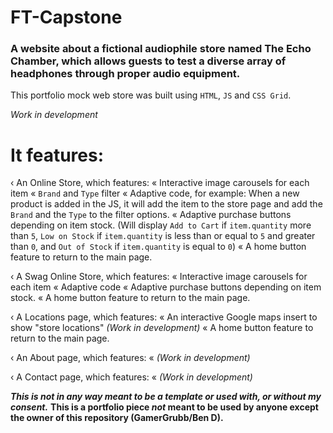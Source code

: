# FT-Capstone
<h3>A website about a fictional audiophile store named The Echo Chamber, which allows guests to test a diverse array of headphones through proper audio equipment.</h3>

This portfolio mock web store was built using `HTML`, `JS` and `CSS Grid`.

*Work in development*
# It features:
‹ An Online Store, which features:
  « Interactive image carousels for each item
  « `Brand` and `Type` filter
  « Adaptive code, for example: When a new product is added in the JS, it will add the item to the store page and add the `Brand` and the `Type` to the filter options.
  « Adaptive purchase buttons depending on item stock.  (Will display `Add to Cart` if `item.quantity` more than `5`, `Low on Stock` if `item.quantity` is less than or equal to `5` and greater than `0`, and `Out of Stock` if `item.quantity` is equal to `0`)
  « A home button feature to return to the main page.
  
‹ A Swag Online Store, which features:
  « Interactive image carousels for each item
  « Adaptive code
  « Adaptive purchase buttons depending on item stock.
  « A home button feature to return to the main page.

‹ A Locations page, which features:
  « An interactive Google maps insert to show "store locations" *(Work in development)*
  « A home button feature to return to the main page.

‹ An About page, which features:
  « *(Work in development)*

‹ A Contact page, which features:
  « *(Work in development)*


***This is not in any way meant to be a template or used with, or without my consent.*** 
**This is a portfolio piece *not* meant to be used by anyone except the owner of this repository (GamerGrubb/Ben D).**

